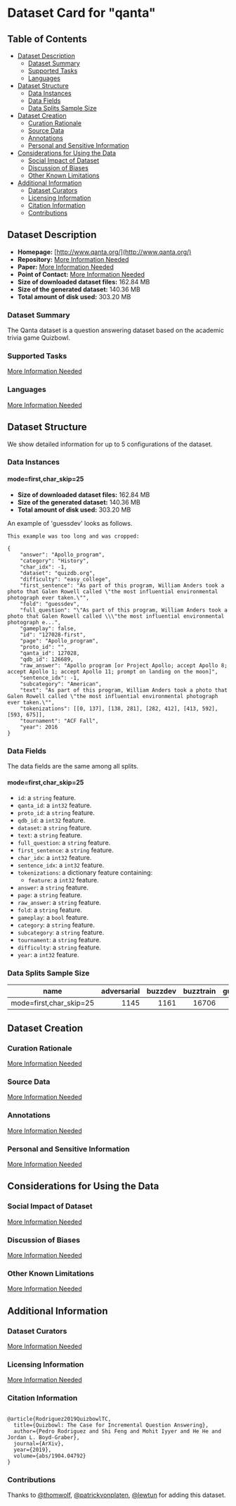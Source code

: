 ---
---

# Dataset Card for "qanta"

## Table of Contents
- [Dataset Description](#dataset-description)
  - [Dataset Summary](#dataset-summary)
  - [Supported Tasks](#supported-tasks)
  - [Languages](#languages)
- [Dataset Structure](#dataset-structure)
  - [Data Instances](#data-instances)
  - [Data Fields](#data-fields)
  - [Data Splits Sample Size](#data-splits-sample-size)
- [Dataset Creation](#dataset-creation)
  - [Curation Rationale](#curation-rationale)
  - [Source Data](#source-data)
  - [Annotations](#annotations)
  - [Personal and Sensitive Information](#personal-and-sensitive-information)
- [Considerations for Using the Data](#considerations-for-using-the-data)
  - [Social Impact of Dataset](#social-impact-of-dataset)
  - [Discussion of Biases](#discussion-of-biases)
  - [Other Known Limitations](#other-known-limitations)
- [Additional Information](#additional-information)
  - [Dataset Curators](#dataset-curators)
  - [Licensing Information](#licensing-information)
  - [Citation Information](#citation-information)
  - [Contributions](#contributions)

## Dataset Description

- **Homepage:** [http://www.qanta.org/](http://www.qanta.org/)
- **Repository:** [More Information Needed](https://github.com/huggingface/datasets/blob/master/CONTRIBUTING.md#how-to-contribute-to-the-dataset-cards)
- **Paper:** [More Information Needed](https://github.com/huggingface/datasets/blob/master/CONTRIBUTING.md#how-to-contribute-to-the-dataset-cards)
- **Point of Contact:** [More Information Needed](https://github.com/huggingface/datasets/blob/master/CONTRIBUTING.md#how-to-contribute-to-the-dataset-cards)
- **Size of downloaded dataset files:** 162.84 MB
- **Size of the generated dataset:** 140.36 MB
- **Total amount of disk used:** 303.20 MB

### Dataset Summary

The Qanta dataset is a question answering dataset based on the academic trivia game Quizbowl.

### Supported Tasks

[More Information Needed](https://github.com/huggingface/datasets/blob/master/CONTRIBUTING.md#how-to-contribute-to-the-dataset-cards)

### Languages

[More Information Needed](https://github.com/huggingface/datasets/blob/master/CONTRIBUTING.md#how-to-contribute-to-the-dataset-cards)

## Dataset Structure

We show detailed information for up to 5 configurations of the dataset.

### Data Instances

#### mode=first,char_skip=25

- **Size of downloaded dataset files:** 162.84 MB
- **Size of the generated dataset:** 140.36 MB
- **Total amount of disk used:** 303.20 MB

An example of 'guessdev' looks as follows.
```
This example was too long and was cropped:

{
    "answer": "Apollo_program",
    "category": "History",
    "char_idx": -1,
    "dataset": "quizdb.org",
    "difficulty": "easy_college",
    "first_sentence": "As part of this program, William Anders took a photo that Galen Rowell called \"the most influential environmental photograph ever taken.\"",
    "fold": "guessdev",
    "full_question": "\"As part of this program, William Anders took a photo that Galen Rowell called \\\"the most influential environmental photograph e...",
    "gameplay": false,
    "id": "127028-first",
    "page": "Apollo_program",
    "proto_id": "",
    "qanta_id": 127028,
    "qdb_id": 126689,
    "raw_answer": "Apollo program [or Project Apollo; accept Apollo 8; accept Apollo 1; accept Apollo 11; prompt on landing on the moon]",
    "sentence_idx": -1,
    "subcategory": "American",
    "text": "As part of this program, William Anders took a photo that Galen Rowell called \"the most influential environmental photograph ever taken.\"",
    "tokenizations": [[0, 137], [138, 281], [282, 412], [413, 592], [593, 675]],
    "tournament": "ACF Fall",
    "year": 2016
}
```

### Data Fields

The data fields are the same among all splits.

#### mode=first,char_skip=25
- `id`: a `string` feature.
- `qanta_id`: a `int32` feature.
- `proto_id`: a `string` feature.
- `qdb_id`: a `int32` feature.
- `dataset`: a `string` feature.
- `text`: a `string` feature.
- `full_question`: a `string` feature.
- `first_sentence`: a `string` feature.
- `char_idx`: a `int32` feature.
- `sentence_idx`: a `int32` feature.
- `tokenizations`: a dictionary feature containing:
  - `feature`: a `int32` feature.
- `answer`: a `string` feature.
- `page`: a `string` feature.
- `raw_answer`: a `string` feature.
- `fold`: a `string` feature.
- `gameplay`: a `bool` feature.
- `category`: a `string` feature.
- `subcategory`: a `string` feature.
- `tournament`: a `string` feature.
- `difficulty`: a `string` feature.
- `year`: a `int32` feature.

### Data Splits Sample Size

|         name          |adversarial|buzzdev|buzztrain|guessdev|guesstrain|buzztest|guesstest|
|-----------------------|----------:|------:|--------:|-------:|---------:|-------:|--------:|
|mode=first,char_skip=25|       1145|   1161|    16706|    1055|     96221|    1953|     2151|

## Dataset Creation

### Curation Rationale

[More Information Needed](https://github.com/huggingface/datasets/blob/master/CONTRIBUTING.md#how-to-contribute-to-the-dataset-cards)

### Source Data

[More Information Needed](https://github.com/huggingface/datasets/blob/master/CONTRIBUTING.md#how-to-contribute-to-the-dataset-cards)

### Annotations

[More Information Needed](https://github.com/huggingface/datasets/blob/master/CONTRIBUTING.md#how-to-contribute-to-the-dataset-cards)

### Personal and Sensitive Information

[More Information Needed](https://github.com/huggingface/datasets/blob/master/CONTRIBUTING.md#how-to-contribute-to-the-dataset-cards)

## Considerations for Using the Data

### Social Impact of Dataset

[More Information Needed](https://github.com/huggingface/datasets/blob/master/CONTRIBUTING.md#how-to-contribute-to-the-dataset-cards)

### Discussion of Biases

[More Information Needed](https://github.com/huggingface/datasets/blob/master/CONTRIBUTING.md#how-to-contribute-to-the-dataset-cards)

### Other Known Limitations

[More Information Needed](https://github.com/huggingface/datasets/blob/master/CONTRIBUTING.md#how-to-contribute-to-the-dataset-cards)

## Additional Information

### Dataset Curators

[More Information Needed](https://github.com/huggingface/datasets/blob/master/CONTRIBUTING.md#how-to-contribute-to-the-dataset-cards)

### Licensing Information

[More Information Needed](https://github.com/huggingface/datasets/blob/master/CONTRIBUTING.md#how-to-contribute-to-the-dataset-cards)

### Citation Information

```

@article{Rodriguez2019QuizbowlTC,
  title={Quizbowl: The Case for Incremental Question Answering},
  author={Pedro Rodriguez and Shi Feng and Mohit Iyyer and He He and Jordan L. Boyd-Graber},
  journal={ArXiv},
  year={2019},
  volume={abs/1904.04792}
}

```


### Contributions

Thanks to [@thomwolf](https://github.com/thomwolf), [@patrickvonplaten](https://github.com/patrickvonplaten), [@lewtun](https://github.com/lewtun) for adding this dataset.